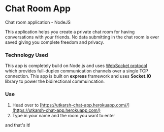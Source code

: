 # Chat Room App
Chat room application - NodeJS

This application helps you create a private chat room for having conversations with your friends. No data submitting in the chat room is ever saved giving you complete freedom and privacy.

### Technology Used

This app is completely build on Node.js and uses [WebSocket protocol](https://en.wikipedia.org/wiki/WebSocket#:~:text=WebSocket%20is%20a%20computer%20communications,WebSocket%20is%20distinct%20from%20HTTP.) which provides full-duplex communication channels over a single TCP connection. This app is built on **express** framework and uses **Socket.IO** library to power the bidirectional commuincation.

### Use

1. Head over to [https://utkarsh-chat-app.herokuapp.com//](https://utkarsh-chat-app.herokuapp.com/)
2. Type in your name and the room you want to enter 

and that's it!
